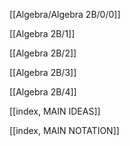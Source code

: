 [[Algebra/Algebra 2B/0/0]]

[[Algebra 2B/1]]

[[Algebra 2B/2]]

[[Algebra 2B/3]]

[[Algebra 2B/4]]

[[index, MAIN IDEAS]]

[[index, MAIN NOTATION]]
